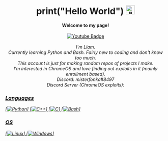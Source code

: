 <h1 align="center">print("Hello World") <img src="https://github.com/wervlad/wervlad/assets/24524555/766d336d-b87d-44ba-807c-c51de2bc6b4d" width="28px" alt="👋"></h1>

<p align="center">
    <b>Welcome to my page!</b><br><br>
    <a href="https://www.youtube.com/@chr0mebookHacks/videos">
    <img src="https://img.shields.io/badge/YouTube-red?style=for-the-badge&logo=youtube&logoColor=white" alt="Youtube Badge"/>
  </a><br><br>
    <i>
        I'm Liam.<br>
        Currently learning Python and Bash. Fairly new to coding and don't know too much.<br>
        This account is just for making random repos of projects I make.<br>
        I'm interested in ChromeOS and love finding out exploits in it (mainly enrollment based).<br>
        Discord: misterfonka#8497<br>
        Discord Server (ChromeOS exploits):  <a href="https://discord.gg/Art92HQc9D">
        
### Languages        
[![Python](https://img.shields.io/badge/python-black?style=for-the-badge&logo=python)]
[![C++](https://img.shields.io/badge/c++-black?style=for-the-badge&logo=cplusplus)]
[![C](https://img.shields.io/badge/c-black?style=for-the-badge&logo=c)]
[![Bash](https://img.shields.io/badge/bash-black?style=for-the-badge&logo=gnu-bash&logoColor=white)]



### OS
[![Linux](https://img.shields.io/badge/linux-black?style=for-the-badge&logo=Linux)]
[![Windows](https://img.shields.io/badge/Windows-black?style=for-the-badge&logo=Windows)]
